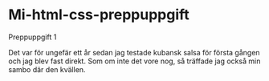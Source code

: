 # Mi-html-css-preppuppgift
Preppuppgift 1 

Det var för ungefär ett år sedan jag testade kubansk salsa för första gången och jag blev fast direkt. Som om inte det vore nog, så träffade jag också min sambo där den kvällen.